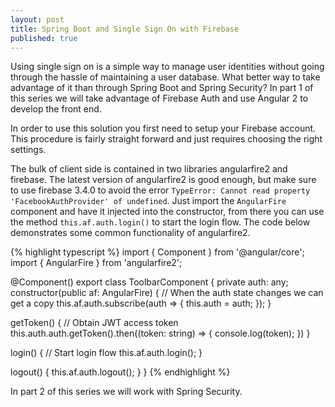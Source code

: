 ```yaml
---
layout: post
title: Spring Boot and Single Sign On with Firebase
published: true
---
```


Using single sign on is a simple way to manage user
identities without going through the hassle of 
maintaining a user database.  What better
way to take advantage of it than through Spring Boot
and Spring Security?  In part 1 of this series we will take advantage
of Firebase Auth and use Angular 2 to develop the front end.

In order to use this solution you first need to setup
your Firebase account.  This procedure is fairly straight forward
and just requires choosing the right settings.  


The bulk of client side is contained in two libraries
angularfire2 and firebase.  The latest version of angularfire2
is good enough, but make sure to use firebase 3.4.0 to 
avoid the error ```TypeError: Cannot read property 'FacebookAuthProvider' of undefined```.  Just import the ```AngularFire``` component
and have it injected into the constructor, from there you
can use the method ```this.af.auth.login()``` to start the login flow.
The code below demonstrates some common functionality of angularfire2.

{% highlight typescript %}
import { Component } from '@angular/core';
import { AngularFire } from 'angularfire2';

@Component()
export class ToolbarComponent { 
  private auth: any;
  constructor(public af: AngularFire) {
    // When the auth state changes we can get a copy
    this.af.auth.subscribe(auth => {
      this.auth = auth;
    });
  }

  getToken() {
    // Obtain JWT access token
    this.auth.auth.getToken().then((token: string) => {
      console.log(token);
    })
  }

  login() {
    // Start login flow
    this.af.auth.login();
  }

  logout() {
    this.af.auth.logout();
  }
}
{% endhighlight %}

In part 2 of this series we will work with Spring Security.